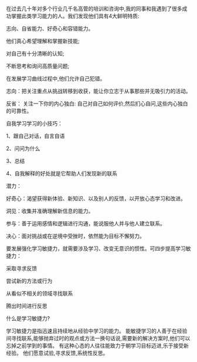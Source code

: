 在过去几十年对多个行业几千名高管的培训和咨询中,我的同事和我遇到了很多成功掌握此类学习能力的人。我们发现他们具有4大鲜明特质:

志向、自省能力、好奇心和容错能力。

他们真心希望理解和掌握新技能;

对自己有十分清晰的认知;

不断思考和询问高质量问题;

在发展学习曲线过程中,他们允许自己犯错。

志向：把关注重点从挑战转移到收获，能让你立志于从事那些并无吸引力的活动。

反省： 关注一下你的内心独白: 自己对自己如何评价,然后扪心自问,这些内心独白的可靠性。

自我学习学习的小技巧：

1、跟自己对话，自言自语

2、问问为什么

3、总结

4、自我解释的好处就是它帮助人们发现新的联系

潜力：

好奇心：渴望获得新体验、新知识、以及别人的反馈，以开放心态学习和改进。

洞见：收集并准确理解新信息的能力。

参与：善于运用感情和逻辑进行沟通，能说服他人并与他人建立联系。

决心：面对挑战或在逆境中受挫时，依然能为目标不懈努力。

要发展强化学习敏捷力，就需要涉及学习、改变无意识的惯性。可四步提高学习敏捷力：

采取寻求反馈

尝试新的方法或行为

从看似不相关的领域寻找联系

腾出时间进行反思

什么是学习敏捷力?

学习敏捷力是指迅速且持续地从经验中学习的能力。 能敏捷学习的人善于在经验间寻找联系,能够抛弃过时的观点或方法一换句话说,需要新的解决方案时,他们可以忘掉之前学到的事情。 有这种心态的人往往能致力于朝学习目标迈进,乐于接受新经验。 他们愿意试验,寻求反馈,系统性反思。